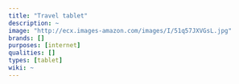 ```yaml
---
title: "Travel tablet"
description: ~
image: "http://ecx.images-amazon.com/images/I/51q57JXVGsL.jpg"
brands: []
purposes: [internet]
qualities: []
types: [tablet]
wiki: ~
---
```

